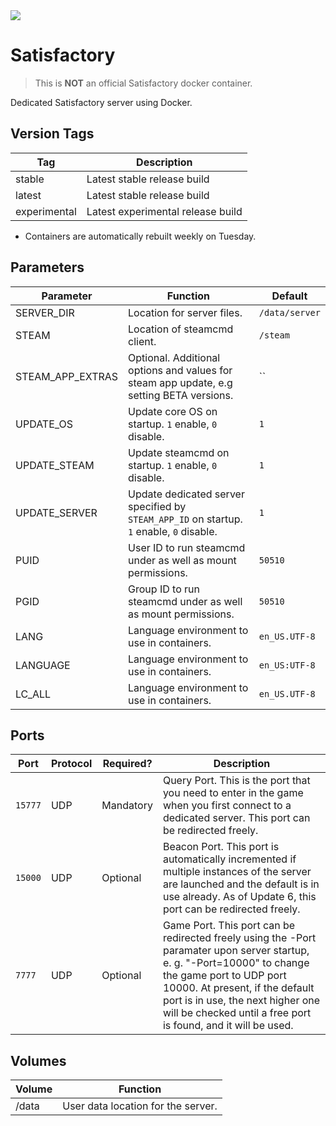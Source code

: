 <img src="https://static.wikia.nocookie.net/satisfactory_gamepedia_en/images/8/8a/Satisfactory_logo.png">

# Satisfactory

> This is **NOT** an official Satisfactory docker container.

Dedicated Satisfactory server using Docker.

## Version Tags

| Tag          | Description                        |
|--------------|------------------------------------|
| stable       | Latest stable release build        |
| latest       | Latest stable release build        |
| experimental | Latest experimental release build  |
* Containers are automatically rebuilt weekly on Tuesday.

## Parameters

| Parameter        | Function                                                                                 | Default        |
|------------------|------------------------------------------------------------------------------------------|----------------|
| SERVER_DIR       | Location for server files.                                                               | `/data/server` |
| STEAM            | Location of steamcmd client.                                                             | `/steam`       |
| STEAM_APP_EXTRAS | Optional. Additional options and values for steam app update, e.g setting BETA versions. | ``             |
| UPDATE_OS        | Update core OS on startup. `1` enable, `0` disable.                                      | `1`            |
| UPDATE_STEAM     | Update steamcmd on startup. `1` enable, `0` disable.                                     | `1`            |
| UPDATE_SERVER    | Update dedicated server specified by `STEAM_APP_ID` on startup. `1` enable, `0` disable. | `1`            |
| PUID             | User ID to run steamcmd under as well as mount permissions.                              | `50510`        |
| PGID             | Group ID to run steamcmd under as well as mount permissions.                             | `50510`        |
| LANG             | Language environment to use in containers.                                               | `en_US.UTF-8`  |
| LANGUAGE         | Language environment to use in containers.                                               | `en_US:UTF-8`  |
| LC_ALL           | Language environment to use in containers.                                               | `en_US.UTF-8`  |

## Ports

| Port  | Protocol | Required? | Description                  |
|-------|----------|-----------|------------------------------|
|`15777`| UDP      | Mandatory | Query Port. This is the port that you need to enter in the game when you first connect to a dedicated server. This port can be redirected freely. |
|`15000`| UDP      | Optional  | Beacon Port. This port is automatically incremented if multiple instances of the server are launched and the default is in use already. As of Update 6, this port can be redirected freely. |
|`7777` | UDP      | Optional  | Game Port. This port can be redirected freely using the -Port paramater upon server startup, e. g. "-Port=10000" to change the game port to UDP port 10000. At present, if the default port is in use, the next higher one will be checked until a free port is found, and it will be used. |

## Volumes

| Volume  | Function                           |
|---------|------------------------------------|
| /data   | User data location for the server. |
